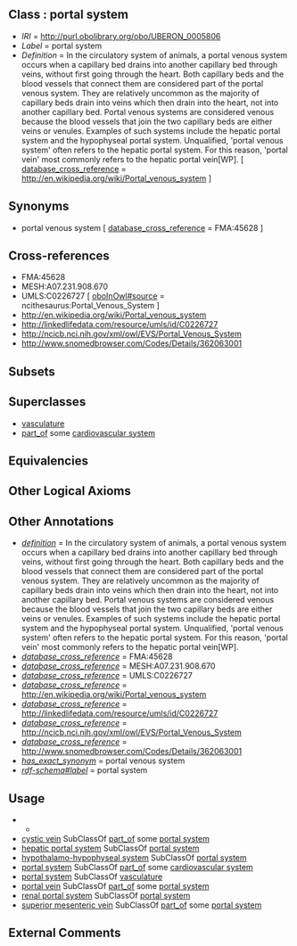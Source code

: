 
## Class : portal system

 * *IRI* = http://purl.obolibrary.org/obo/UBERON_0005806
 * *Label* = portal system
 * *Definition* = In the circulatory system of animals, a portal venous system occurs when a capillary bed drains into another capillary bed through veins, without first going through the heart. Both capillary beds and the blood vessels that connect them are considered part of the portal venous system. They are relatively uncommon as the majority of capillary beds drain into veins which then drain into the heart, not into another capillary bed. Portal venous systems are considered venous because the blood vessels that join the two capillary beds are either veins or venules. Examples of such systems include the hepatic portal system and the hypophyseal portal system. Unqualified, 'portal venous system' often refers to the hepatic portal system. For this reason, 'portal vein' most commonly refers to the hepatic portal vein[WP]. [ [database_cross_reference](../../ef/oboInOwl#hasDbXref.md) = http://en.wikipedia.org/wiki/Portal_venous_system ]

## Synonyms

 * portal venous system [ [database_cross_reference](../../ef/oboInOwl#hasDbXref.md) = FMA:45628 ]

## Cross-references

 * FMA:45628
 * MESH:A07.231.908.670
 * UMLS:C0226727 [ [oboInOwl#source](../../ce/oboInOwl#source.md) = ncithesaurus:Portal_Venous_System ]
 * http://en.wikipedia.org/wiki/Portal_venous_system
 * http://linkedlifedata.com/resource/umls/id/C0226727
 * http://ncicb.nci.nih.gov/xml/owl/EVS/Portal_Venous_System
 * http://www.snomedbrowser.com/Codes/Details/362063001

## Subsets


## Superclasses

 * [vasculature](../../UBERON/49/UBERON_0002049.md)
 * [part_of](../../BFO/50/BFO_0000050.md) some [cardiovascular system](../../UBERON/35/UBERON_0004535.md)

## Equivalencies


## Other Logical Axioms


## Other Annotations

 * *[definition](../../IAO/15/IAO_0000115.md)* = In the circulatory system of animals, a portal venous system occurs when a capillary bed drains into another capillary bed through veins, without first going through the heart. Both capillary beds and the blood vessels that connect them are considered part of the portal venous system. They are relatively uncommon as the majority of capillary beds drain into veins which then drain into the heart, not into another capillary bed. Portal venous systems are considered venous because the blood vessels that join the two capillary beds are either veins or venules. Examples of such systems include the hepatic portal system and the hypophyseal portal system. Unqualified, 'portal venous system' often refers to the hepatic portal system. For this reason, 'portal vein' most commonly refers to the hepatic portal vein[WP].
 * *[database_cross_reference](../../ef/oboInOwl#hasDbXref.md)* = FMA:45628
 * *[database_cross_reference](../../ef/oboInOwl#hasDbXref.md)* = MESH:A07.231.908.670
 * *[database_cross_reference](../../ef/oboInOwl#hasDbXref.md)* = UMLS:C0226727
 * *[database_cross_reference](../../ef/oboInOwl#hasDbXref.md)* = http://en.wikipedia.org/wiki/Portal_venous_system
 * *[database_cross_reference](../../ef/oboInOwl#hasDbXref.md)* = http://linkedlifedata.com/resource/umls/id/C0226727
 * *[database_cross_reference](../../ef/oboInOwl#hasDbXref.md)* = http://ncicb.nci.nih.gov/xml/owl/EVS/Portal_Venous_System
 * *[database_cross_reference](../../ef/oboInOwl#hasDbXref.md)* = http://www.snomedbrowser.com/Codes/Details/362063001
 * *[has_exact_synonym](../../ym/oboInOwl#hasExactSynonym.md)* = portal venous system
 * *[rdf-schema#label](../../el/rdf-schema#label.md)* = portal system

## Usage

 * -
 * [cystic vein](../../UBERON/92/UBERON_0035392.md) SubClassOf [part_of](../../BFO/50/BFO_0000050.md) some [portal system](../../UBERON/06/UBERON_0005806.md)
 * [hepatic portal system](../../UBERON/94/UBERON_0010194.md) SubClassOf [portal system](../../UBERON/06/UBERON_0005806.md)
 * [hypothalamo-hypophyseal system](../../UBERON/76/UBERON_0009976.md) SubClassOf [portal system](../../UBERON/06/UBERON_0005806.md)
 * [portal system](../../UBERON/06/UBERON_0005806.md) SubClassOf [part_of](../../BFO/50/BFO_0000050.md) some [cardiovascular system](../../UBERON/35/UBERON_0004535.md)
 * [portal system](../../UBERON/06/UBERON_0005806.md) SubClassOf [vasculature](../../UBERON/49/UBERON_0002049.md)
 * [portal vein](../../UBERON/17/UBERON_0002017.md) SubClassOf [part_of](../../BFO/50/BFO_0000050.md) some [portal system](../../UBERON/06/UBERON_0005806.md)
 * [renal portal system](../../UBERON/95/UBERON_0010195.md) SubClassOf [portal system](../../UBERON/06/UBERON_0005806.md)
 * [superior mesenteric vein](../../UBERON/38/UBERON_0001138.md) SubClassOf [part_of](../../BFO/50/BFO_0000050.md) some [portal system](../../UBERON/06/UBERON_0005806.md)

## External Comments

